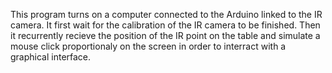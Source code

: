 This program turns on a computer connected to the Arduino linked to the IR camera.
It first wait for the calibration of the IR camera to be finished.
Then it recurrently recieve the position of the IR point on the table and simulate a mouse click proportionaly on the screen in order to interract with a graphical interface.